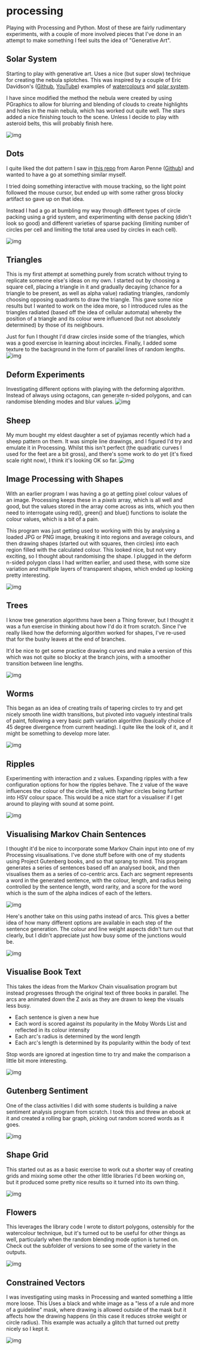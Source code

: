 # processing
Playing with Processing and Python. Most of these are fairly rudimentary experiments, with a couple of more involved pieces that I've done in an attempt to make something I feel suits the idea of "Generative Art".

## Solar System
Starting to play with generative art. Uses a nice (but super slow) technique for creating the nebula splotches. This was inspired by a couple of Eric Davidson's ([Github](https://github.com/erdavids), [YouTube](https://www.youtube.com/channel/UCUrmX3SvpPerq-KAfGBrgGQ)) examples of [watercolours](https://github.com/erdavids/WatercolorClouds) and [solar system](https://github.com/erdavids/Generative-Space-System).

I have since modified the method the nebula were created by using PGraphics to allow for blurring and blending of clouds to create highlights and holes in the main nebula, which has worked out quite well. The stars added a nice finishing touch to the scene. Unless I decide to play with asteroid belts, this will probably finish here.

![img](pics/solar_system_74.png)

## Dots
I quite liked the dot pattern I saw in [this repo](https://github.com/aaronpenne/generative_art/tree/master/dots) from Aaron Penne ([Github](https://github.com/aaronpenne)) and wanted to have a go at something similar myself.

I tried doing something interactive with mouse tracking, so the light point followed the mouse cursor, but ended up with some rather gross blocky artifact so gave up on that idea.

Instead I had a go at bumbling my way through different types of circle packing using a grid system, and experimenting with dense packing (didn't look so good) and different varieties of sparse packing (limiting number of circles per cell and limiting the total area used by circles in each cell).

![img](pics/dots.png)

## Triangles
This is my first attempt at something purely from scratch without trying to replicate someone else's ideas on my own. I started out by choosing a square cell, placing a triangle in it and gradually decaying (chance for a triangle to be present, as well as alpha value) radiating triangles, randomly choosing opposing quadrants to draw the triangle. This gave some nice results but I wanted to work on the idea more, so I introduced rules as the triangles radiated (based off the idea of cellular automata) whereby the position of a triangle and its colour were influenced (but not absolutely determined) by those of its neighbours.

Just for fun I thought I'd draw circles inside some of the triangles, which was a good exercise in learning about incircles. Finally, I added some texture to the background in the form of parallel lines of random lengths.
![img](pics/tri10.png)

## Deform Experiments
Investigating different options with playing with the deforming algorithm. Instead of always using octagons, can generate n-sided polygons, and can randomise blending modes and blur values.
![img](pics/deform_exp.png)

## Sheep
My mum bought my eldest daughter a set of pyjamas recently which had a sheep pattern on them. It was simple line drawings, and I figured I'd try and emulate it in Processing. Whilst this isn't perfect (the quadratic curves I used for the feet are a bit gross), and there's some work to do yet (it's fixed scale right now), I think it's looking OK so far.
![img](pics/sheeps.png)

## Image Processing with Shapes
With an earlier program I was having a go at getting pixel colour values of an image. Processing keeps these in a *pixels* array, which is all well and good, but the values stored in the array come across as ints, which you then need to interrogate using red(), green() and blue() functions to isolate the colour values, which is a bit of a pain.

This program was just getting used to working with this by analysing a loaded JPG or PNG image, breaking it into regions and average colours, and then drawing shapes (started out with squares, then circles) into each region filled with the calculated colour. This looked nice, but not very exciting, so I thought about randomising the shape. I plugged in the deform n-sided polygon class I had written earlier, and used these, with some size variation and multiple layers of transparent shapes, which ended up looking pretty interesting.

![img](pics/carton_enc.gif)

## Trees
I know tree generation algorithms have been a Thing forever, but I thought it was a fun exercise in thinking about how I'd do it from scratch. Since I've really liked how the deforming algorithm worked for shapes, I've re-used that for the bushy leaves at the end of branches.

It'd be nice to get some practice drawing curves and make a version of this which was not quite so blocky at the branch joins, with a smoother transition between line lengths.

![img](pics/trees.png)

## Worms
This began as an idea of creating trails of tapering circles to try and get nicely smooth line width transitions, but pivoted into vaguely intestinal trails of paint, following a very basic path variation algorithm (basically choice of 45 degree divergence from current heading). I quite like the look of it, and it might be something to develop more later.

![img](pics/worms.png)

## Ripples
Experimenting with interaction and z values. Expanding ripples with a few configuration options for how the ripples behave. The z value of the wave influences the colour of the circle lifted, with higher circles being further into HSV colour space. This would be a nice start for a visualiser if I get around to playing with sound at some point.

![img](pics/ripples.gif)

## Visualising Markov Chain Sentences
I thought it'd be nice to incorporate some Markov Chain input into one of my Processing visualisations. I've done stuff before with one of my students using Project Gutenberg books, and so that sprang to mind. This program generates a series of sentences based off an analysed book, and then visualises them as a series of co-centric arcs. Each arc segment represents a word in the generated sentence, with the colour, length, and radius being controlled by the sentence length, word rarity, and a score for the word which is the sum of the alpha indices of each of the letters.

![img](pics/markov.png)

Here's another take on this using paths instead of arcs. This gives a better idea of how many different options are available in each step of the sentence generation. The colour and line weight aspects didn't turn out that clearly, but I didn't appreciate just how busy some of the junctions would be.

![img](pics/markov_paths.png)

## Visualise Book Text
This takes the ideas from the Markov Chain visualisation program but instead progresses through the original text of three books in parallel. The arcs are animated down the Z axis as they are drawn to keep the visuals less busy.
- Each sentence is given a new hue
- Each word is scored against its popularity in the Moby Words List and reflected in its colour intensity
- Each arc's radius is determined by the word length
- Each arc's length is determined by its popularity within the body of text

Stop words are ignored at ingestion time to try and make the comparison a little bit more interesting.

![img](pics/visualise.png)

## Gutenberg Sentiment
One of the class activities I did with some students is building a naive sentiment analysis program from scratch. I took this and threw an ebook at it and created a rolling bar graph, picking out random scored words as it goes.

![img](pics/video-zarathustra.gif)

## Shape Grid
This started out as as a basic exercise to work out a shorter way of creating grids and mixing some other the other little libraries I'd been working on, but it produced some pretty nice results so it turned into its own thing.

![img](pics/shape_grid.png)

## Flowers
This leverages the library code I wrote to distort polygons, ostensibly for the watercolour technique, but it's turned out to be useful for other things as well, particularly when the random blending mode option is turned on. Check out the subfolder of versions to see some of the variety in the outputs.

![img](pics/flowers.png)

## Constrained Vectors
I was investigating using masks in Processing and wanted something a little more loose. This Uses a black and white image as a "less of a rule and more of a guideline" mask, where drawing is allowed outside of the mask but it affects how the drawing happens (in this case it reduces stroke weight or circle radius). This example was actually a glitch that turned out pretty nicely so I kept it.

![img](pics/constrained.png)